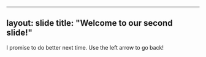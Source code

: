 ---
layout: slide
title: "Welcome to our second slide!"
--
I promise to do better next time.
Use the left arrow to go back!
